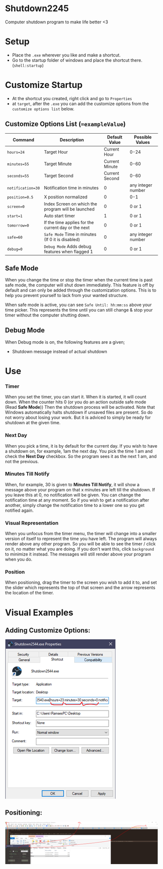 # Shutdown2245
Computer shutdown program to make life better &lt;3

# Setup
* Place the `.exe` wherever you like and make a shortcut.
* Go to the startup folder of windows and place the shortcut there. (`shell:startup`)

# Customize Startup
* At the shortcut you created, right click and go to `Properties`
* at `target`, after the `.exe` you can add the customize options from the `customize options list` below.

## Customize Options List (`=exampleValue`)

| Command | Description | Default Value | Possible Values |
| --- | --- | --- | --- |
| `hours=24` | Target Hour | Current Hour | 0-24 |
| `minutes=55` | Target Minute | Current Minute | 0-60 |
| `seconds=55` | Target Second | Current Second | 0-60 |
| `notification=30` | Notification time in minutes | 0 | any integer number |
| `position=0.5` | X position normalized | 0 | 0-1 |
| `screen=0` | Index Screen on which the program will be launched | 0 | 0 or 1 |
| `start=1` | Auto start timer | 1 | 0 or 1 |
| `tomorrow=0` | If the time applies for the current day or the next | 0 | 0 or 1 |
| `safe=60` | `Safe Mode` Time in minutes (If 0 it is disabled) | 0 | any integer number |
| `debug=0` | `Debug Mode` Adds debug features when flagged 1 | 0 | 0 or 1 |

## Safe Mode
When you change the time or stop the timer when the current time is past safe mode, the computer will shut down immediately. This feature is off by default and can only be added through the customization options. This is to help you prevent yourself to lack from your wanted structure.

When safe mode is active, you can see `Safe Until: hh:mm:ss` above your time picker. This represents the time until you can still change & stop your timer without the computer shutting down.

## Debug Mode
When Debug mode is on, the following features are a given;
* Shutdown message instead of actual shutdown

# Use
### Timer
When you set the timer, you can start it. When it is started, it will count down. When the counter hits 0 (or you do an action outside safe mode (Read **Safe Mode**)) Then the shutdown process will be activated. Note that Windows automatically halts shutdown if unsaved files are present. So do not worry about losing your work. But it is adviced to simply be ready for shutdown at the given time.

### Next Day
When you pick a time, it is by default for the current day. If you wish to have a shutdown on, for example, 1am the next day. You pick the time 1 am and check the **Next Day** checkbox. So the program sees it as the next 1 am, and not the previous.

### Minutes Till Notify
When, for example, 30 is given to **Minutes Till Notify**, it will show a message above your program on that x minutes are left till the shutdown. If you leave this at 0, no notification will be given. You can change the notification time at any moment. So if you wish to get a notification after another, simply change the notification time to a lower one so you get notified again. 

### Visual Representation
When you unfocus from the timer menu, the timer will change into a smaller version of itself to represent the time you have left. The program will always render above any other program. So you will be able to see the timer / click on it, no matter what you are doing. If you don't want this, click `background` to minimize it instead. The messages will still render above your program when you do.

### Position
When positioning, drag the timer to the screen you wish to add it to, and set the slider which represents the top of that screen and the arrow represents the location of the timer.

# Visual Examples
## Adding Customize Options:
![Customize Options](https://raw.githubusercontent.com/Darkfafi/Shutdown2245/master/resources/screenshots/exampleParameters.png)

## Positioning:
![Positioning](https://raw.githubusercontent.com/Darkfafi/Shutdown2245/master/resources/screenshots/positionExample.png)
